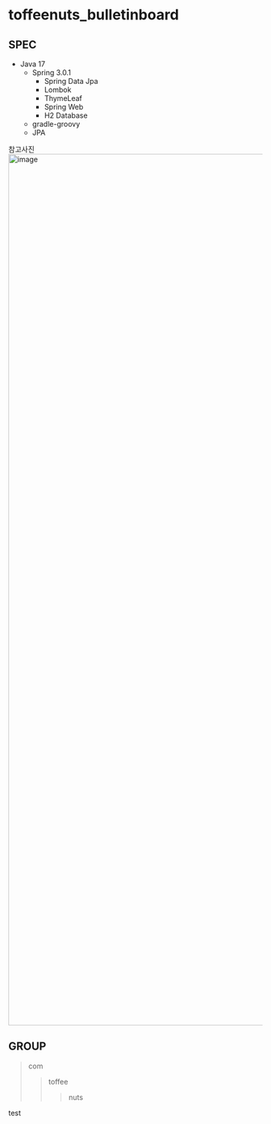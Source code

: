 # toffeenuts_bulletinboard

## SPEC
- Java 17
  - Spring 3.0.1
    - Spring Data Jpa
    - Lombok
    - ThymeLeaf
    - Spring Web
    - H2 Database
  - gradle-groovy
  - JPA
  
  
참고사진
  <img width="1728" alt="image" src="https://user-images.githubusercontent.com/54319448/210694904-1e878f5d-f5c9-439c-8b14-035b53250d37.png">
  
## GROUP
> com
>   > toffee
>   >   > nuts
>
>

test
